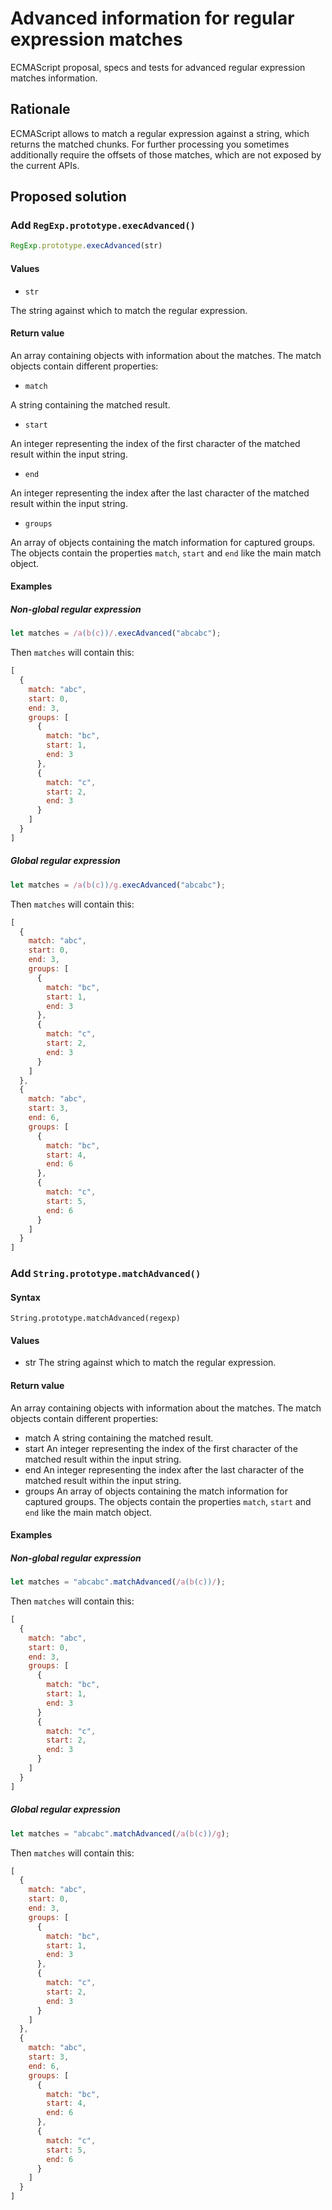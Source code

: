 # Advanced information for regular expression matches

ECMAScript proposal, specs and tests for advanced regular expression matches information.

## Rationale

ECMAScript allows to match a regular expression against a string, which returns the matched chunks. For further processing you sometimes additionally require the offsets of those matches, which are not exposed by the current APIs.

## Proposed solution

### Add `RegExp.prototype.execAdvanced()`

```javascript
RegExp.prototype.execAdvanced(str)
```

#### Values
- `str`

 The string against which to match the regular expression.

#### Return value
An array containing objects with information about the matches. The match objects contain different properties:

- `match`

 A string containing the matched result.

- `start`

 An integer representing the index of the first character of the matched result within the input string.

- `end`

 An integer representing the index after the last character of the matched result within the input string.

- `groups`

 An array of objects containing the match information for captured groups. The objects contain the properties `match`, `start` and `end` like the main match object.

#### Examples

##### Non-global regular expression

```javascript
let matches = /a(b(c))/.execAdvanced("abcabc");
```

Then `matches` will contain this:

```javascript
[
  {
    match: "abc",
    start: 0,
    end: 3,
    groups: [
      {
        match: "bc",
        start: 1,
        end: 3
      },
      {
        match: "c",
        start: 2,
        end: 3
      }
    ]
  }
]
```

##### Global regular expression

```javascript
let matches = /a(b(c))/g.execAdvanced("abcabc");
```

Then `matches` will contain this:

```javascript
[
  {
    match: "abc",
    start: 0,
    end: 3,
    groups: [
      {
        match: "bc",
        start: 1,
        end: 3
      },
      {
        match: "c",
        start: 2,
        end: 3
      }
    ]
  },
  {
    match: "abc",
    start: 3,
    end: 6,
    groups: [
      {
        match: "bc",
        start: 4,
        end: 6
      },
      {
        match: "c",
        start: 5,
        end: 6
      }
    ]
  }
]
```

### Add `String.prototype.matchAdvanced()`

#### Syntax
```
String.prototype.matchAdvanced(regexp)
```

#### Values
- str
  The string against which to match the regular expression.

#### Return value
An array containing objects with information about the matches. The match objects contain different properties:

- match
 A string containing the matched result.
- start
 An integer representing the index of the first character of the matched result within the input string.
- end
 An integer representing the index after the last character of the matched result within the input string.
- groups
 An array of objects containing the match information for captured groups. The objects contain the properties `match`, `start` and `end` like the main match object.

#### Examples

##### Non-global regular expression

```javascript
let matches = "abcabc".matchAdvanced(/a(b(c))/);
```

Then `matches` will contain this:

```javascript
[
  {
    match: "abc",
    start: 0,
    end: 3,
    groups: [
      {
        match: "bc",
        start: 1,
        end: 3
      }
      {
        match: "c",
        start: 2,
        end: 3
      }
    ]
  }
]
```

##### Global regular expression

```javascript
let matches = "abcabc".matchAdvanced(/a(b(c))/g);
```

Then `matches` will contain this:

```javascript
[
  {
    match: "abc",
    start: 0,
    end: 3,
    groups: [
      {
        match: "bc",
        start: 1,
        end: 3
      },
      {
        match: "c",
        start: 2,
        end: 3
      }
    ]
  },
  {
    match: "abc",
    start: 3,
    end: 6,
    groups: [
      {
        match: "bc",
        start: 4,
        end: 6
      },
      {
        match: "c",
        start: 5,
        end: 6
      }
    ]
  }
]
```
